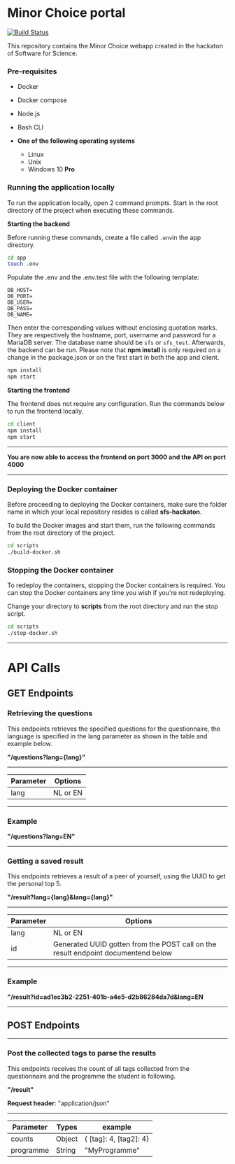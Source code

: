 # Minor Choice portal

[![Build Status](https://travis-ci.org/john-ghatas/sfs-hackaton.svg?branch=text)](https://travis-ci.org/john-ghatas/sfs-hackaton)

This repository contains the Minor Choice webapp created in the hackaton of Software for Science.

<h3>Pre-requisites</h3>

- Docker

- Docker compose

- Node.js

- Bash CLI

- **One of the following operating systems**
  - Linux
  - Unix
  - Windows 10 **Pro**

<h3>Running the application locally</h3>

To run the application locally, open 2 command prompts. Start in the root directory of the project when executing these commands.

**Starting the backend**

Before running these commands, create a file called `.env`in the app directory.

```bash
cd app
touch .env
```

Populate the .env and the .env.test file with the following template:

```
DB_HOST=
DB_PORT=
DB_USER=
DB_PASS=
DB_NAME=
```

Then enter the corresponding values without enclosing quotation marks. They are respectively the hostname, port, username and password for a MariaDB server. The database name should be `sfs` or `sfs_test`. Afterwards, the backend can be run. Please note that **npm install** is only required on a change in the package.json or on the first start in both the app and client.

```bash
npm install
npm start
```

**Starting the frontend**

The frontend does not require any configuration. Run the commands below to run the frontend locally.

```bash
cd client
npm install
npm start
```

---

**You are now able to access the frontend on port 3000 and the API on port 4000**

---

<h3>Deploying the Docker container</h3>

Before proceeding to deploying the Docker containers, make sure the folder name in which your local repository resides is called **sfs-hackaton**.

To build the Docker images and start them, run the following commands from the root directory of the project.

```bash
cd scripts
./build-docker.sh
```

<h3>Stopping the Docker container</h3>

To redeploy the containers, stopping the Docker containers is required. You can stop the Docker containers any time you wish if you're not redeploying.

Change your directory to **scripts** from the root directory and run the stop script.

```bash
cd scripts
./stop-docker.sh
```

---

# API Calls

## GET Endpoints

### Retrieving the questions

This endpoints retrieves the specified questions for the questionnaire, the language is specified in the lang parameter as shown in the table and example below.

**"/questions?lang={lang}"**

---

| Parameter | Options  |
| --------- | -------- |
| lang      | NL or EN |

---

### **Example**

**"/questions?lang=EN"**

---

### Getting a saved result

This endpoints retrieves a result of a peer of yourself, using the UUID to get the personal top 5.

**"/result?lang={lang}&lang={lang}"**

---

| Parameter | Options                                                                           |
| --------- | --------------------------------------------------------------------------------- |
| lang      | NL or EN                                                                          |
| id        | Generated UUID gotten from the POST call on the result endpoint documentend below |

---

### **Example**

**"/result?id=ad1ec3b2-2251-401b-a4e5-d2b86284da7d&lang=EN**

---

## POST Endpoints

---

### Post the collected tags to parse the results

This endpoints receives the count of all tags collected from the questionnaire and the programme the student is following.

**"/result"**

**Request header**: "application/json"

---

| Parameter | Types  | example                |
| --------- | ------ | ---------------------- |
| counts    | Object | { [tag]: 4, [tag2]: 4} |
| programme | String | "MyProgramme"          |
